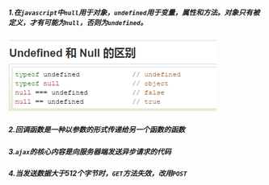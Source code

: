 ##### 1.在`javascript`中`null`用于对象，`undefined`用于变量，属性和方法。对象只有被定义，才有可能为`null`，否则为`undefined`。
##### ![](./imgs/web01.png "undefined和null的区别")

##### 2.回调函数是一种以参数的形式传递给另一个函数的函数

##### 3.`ajax`的核心内容是向服务器端发送异步请求的代码

##### 4.当发送数据大于512个字节时，`GET`方法失效，改用`POST`
